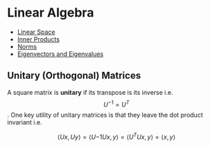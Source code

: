 # Linear Algebra

- [Linear Space](linear_algebra/linear_space.md)
- [Inner Products](linear_algebra/inner_product.md)
- [Norms](linear_algebra/norm.md)
- [Eigenvectors and Eigenvalues](linear_algebra/eigen.md)


## Unitary (Orthogonal) Matrices

A square matrix is __unitary__ if its transpose is its inverse i.e. $$U^{-1} = 
U^T$$. One key utility of unitary matrices is that they leave the dot product
invariant i.e.

$$\langle U x, U y \rangle = \langle U{-1} U x, y \rangle = \langle U^T U x, y
\rangle = \langle x, y \rangle$$